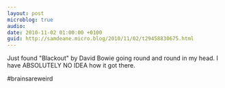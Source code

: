 ```yaml
---
layout: post
microblog: true
audio: 
date: 2010-11-02 01:00:00 +0100
guid: http://samdeane.micro.blog/2010/11/02/t29458830675.html
---
```

Just found "Blackout" by David Bowie going round and round in my head. I have ABSOLUTELY NO IDEA how it got there.

#brainsareweird
